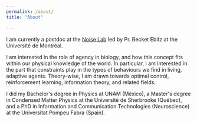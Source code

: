 ```yaml
---
permalink: /about/
title: "About"

---
```


I am currently a postdoc at the [Noise Lab](https://ebitzlab.com) led by Pr. Becket Ebitz at the Université de Montréal.

I am interested in the role of agency in biology, and how this concept fits within our physical knowledge of the world.
In particular, I am interested in the part that constraints play in the types of behaviours we find in living, adaptive agents. Theory-wise, I am drawn towards optimal control, reinforcement learning, information theory, and related fields.

I did my Bachelor's degree in Physics at UNAM (México), a Master's degree in Condensed Matter Physics at the Université de Sherbrooke (Québec), and a PhD in Information and Communication Technologies (Neuroscience) at the Universitat Pompeu Fabra (Spain).
